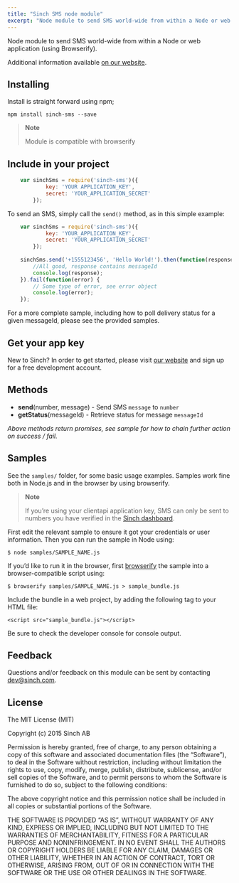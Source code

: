 ```yaml
---
title: "Sinch SMS node module"
excerpt: "Node module to send SMS world-wide from within a Node or web application (using Browserify)."
---
```

Node module to send SMS world-wide from within a Node or web application (using Browserify).

Additional information available [on our website](https://www.sinch.com/products/messaging/sms/).

## Installing

Install is straight forward using npm;

```shell
npm install sinch-sms --save
```

> **Note**
> 
> Module is compatible with browserify

## Include in your project

```javascript
    var sinchSms = require('sinch-sms')({
            key: 'YOUR APPLICATION_KEY',
            secret: 'YOUR_APPLICATION_SECRET'
        });
```

To send an SMS, simply call the `send()` method, as in this simple example:

```javascript
    var sinchSms = require('sinch-sms')({
            key: 'YOUR_APPLICATION_KEY',
            secret: 'YOUR_APPLICATION_SECRET'
        });
    
    sinchSms.send('+1555123456', 'Hello World!').then(function(response) {
        //All good, response contains messageId
        console.log(response);
    }).fail(function(error) {
        // Some type of error, see error object
        console.log(error);
    });
```

For a more complete sample, including how to poll delivery status for a given messageId, please see the provided samples.

## Get your app key

New to Sinch? In order to get started, please visit [our website](https://portal.sinch.com/#/signup) and sign up for a free development account.

## Methods

 - **send**(number, message) - Send SMS `message` to `number`
 - **getStatus**(messageId) - Retrieve status for message `messageId`

*Above methods return promises, see sample for how to chain further action on success / fail.*

## Samples

See the `samples/` folder, for some basic usage examples. Samples work fine both in Node.js and in the browser by using browserify.

> **Note** 
> 
> If you’re using your clientapi application key, SMS can only be sent to numbers you have verified in the [Sinch dashboard](https://portal.sinch.com/#/login).

First edit the relevant sample to ensure it got your credentials or user information. Then you can run the sample in Node using:

    $ node samples/SAMPLE_NAME.js

If you’d like to run it in the browser, first [browserify](http://browserify.org) the sample into a browser-compatible script using:

    $ browserify samples/SAMPLE_NAME.js > sample_bundle.js

Include the bundle in a web project, by adding the following tag to your HTML file:

    <script src="sample_bundle.js"></script>

Be sure to check the developer console for console output.

## Feedback

Questions and/or feedback on this module can be sent by contacting <dev@sinch.com>.

## License

The MIT License (MIT)

Copyright (c) 2015 Sinch AB

Permission is hereby granted, free of charge, to any person obtaining a copy of this software and associated documentation files (the “Software”), to deal in the Software without restriction, including without limitation the rights to use, copy, modify, merge, publish, distribute, sublicense, and/or sell copies of the Software, and to permit persons to whom the Software is furnished to do so, subject to the following conditions:

The above copyright notice and this permission notice shall be included in all copies or substantial portions of the Software.

THE SOFTWARE IS PROVIDED “AS IS”, WITHOUT WARRANTY OF ANY KIND, EXPRESS OR IMPLIED, INCLUDING BUT NOT LIMITED TO THE WARRANTIES OF MERCHANTABILITY, FITNESS FOR A PARTICULAR PURPOSE AND NONINFRINGEMENT. IN NO EVENT SHALL THE AUTHORS OR COPYRIGHT HOLDERS BE LIABLE FOR ANY CLAIM, DAMAGES OR OTHER LIABILITY, WHETHER IN AN ACTION OF CONTRACT, TORT OR OTHERWISE, ARISING FROM, OUT OF OR IN CONNECTION WITH THE SOFTWARE OR THE USE OR OTHER DEALINGS IN THE SOFTWARE.
